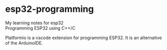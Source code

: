 # esp32-programming
My learning notes for esp32<br>
Programming ESP32 using C++/C

Platformio is a vscode extension for programming ESP32. It is an alternative of the ArduinoIDE.
